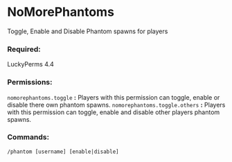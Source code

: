 # NoMorePhantoms
Toggle, Enable and Disable Phantom spawns for players

### Required:
LuckyPerms 4.4

### Permissions:
`nomorephantoms.toggle` **:** Players with this permission can toggle, enable or disable there own phantom spawns.
`nomorephantoms.toggle.others` **:** Players with this permission can toggle, enable and disable other players phantom spawns.

### Commands:
`/phantom [username] [enable|disable]`



